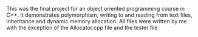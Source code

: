 This was the final project for an object oriented programming
course in C++. It demonstrates polymorphism, writing to and 
reading from text files, inheritance and dynamic memory allocation.
All files were written by me with the exception of the Allocator.cpp
file and the tester file
